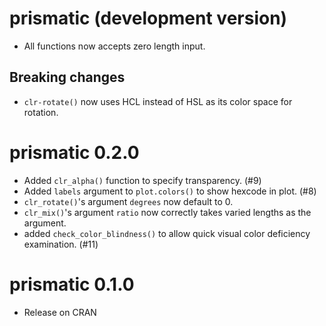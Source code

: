 # prismatic (development version)

* All functions now accepts zero length input.

## Breaking changes

* `clr-rotate()` now uses HCL instead of HSL as its color space for rotation.

# prismatic 0.2.0

* Added `clr_alpha()` function to specify transparency. (#9)
* Added `labels` argument to `plot.colors()` to show hexcode in plot. (#8)
* `clr_rotate()`'s argument `degrees` now default to 0.
* `clr_mix()`'s argument `ratio` now correctly takes varied lengths as the argument.
* added `check_color_blindness()` to allow quick visual color deficiency examination. (#11)

# prismatic 0.1.0

* Release on CRAN
